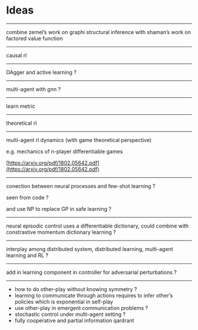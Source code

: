 # Ideas

---

combine zemel’s work on graphi structural inference with shaman’s work on factored value function

---

causal rl 

---

DAgger and active learning ? 

---

multi-agent with gnn ? 

---

learn metric

---

theoretical rl 

---

multi-agent rl dynamics (with game theoretical perspective) 

e.g. mechanics of n-player differentiable games 

[https://arxiv.org/pdf/1802.05642.pdf](https://arxiv.org/pdf/1802.05642.pdf) 

---

conection between neural processes and few-shot learning ?

seen from code ? 

and use NP to replace GP in safe learning ?

---

neural episodic control uses a differentiable dictionary, could combine with constrastive momentum dictionary learning ? 

---

interplay among distributed system, distributed learning, multi-agent learning and RL ?

---

 add in learning component in controller for adversarial perturbations  ? 

---

- how to do other-play without knowing symmetry ?
- learning to communicate through actions requires to infer other’s policies which is exponential in self-play
- use other-play in emergent communication problems ?
- stochastic control under multi-agent setting ?
- fully cooperative and partial information qardrant